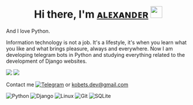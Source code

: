 <!--
**KobetsDev/KobetsDev** is a ✨ _special_ ✨ repository because its `README.md` (this file) appears on your GitHub profile.

Here are some ideas to get you started:

- 🔭 I’m currently working on ...
- 🌱 I’m currently learning ...
- 👯 I’m looking to collaborate on ...
- 🤔 I’m looking for help with ...
- 💬 Ask me about ...
- 📫 How to reach me: ...
- 😄 Pronouns: ...
- ⚡ Fun fact: ...
-->
<h1 align="center">Hi there, I'm <a href="https://github.com/KobetsDev/" target="_blank">ᴀʟᴇxᴀɴᴅᴇʀ</a> 
<img src="https://github.com/blackcater/blackcater/raw/main/images/Hi.gif" height="32"/></h1>


And I love Python.

Information technology is not a job. It's a lifestyle, it's when you learn what you like and what brings pleasure, always and everywhere.
Now I am developing telegram bots in Python and studying everything related to the development of Django websites.

![](https://github-profile-summary-cards.vercel.app/api/cards/most-commit-language?username=KobetsDev&theme=tokyonight)
![](https://github-profile-summary-cards.vercel.app/api/cards/stats?username=KobetsDev&theme=tokyonight)


Contact me [![Telegram](https://img.shields.io/badge/Telegram-blue?style=flat-square&logo=Telegram)](https://t.me/ssinnerr) or kobets.dev@gmail.com


![Python](https://img.shields.io/badge/python-3670A0?style=for-the-badge&logo=python&logoColor=ffdd54)
![Django](https://img.shields.io/badge/django-%23092E20.svg?style=for-the-badge&logo=django&logoColor=white)
![Linux](https://img.shields.io/badge/Linux-FCC624?style=for-the-badge&logo=linux&logoColor=black)
![Git](https://img.shields.io/badge/git-%23F05033.svg?style=for-the-badge&logo=git&logoColor=white)
![SQLite](https://img.shields.io/badge/sqlite-%2307405e.svg?style=for-the-badge&logo=sqlite&logoColor=white)
